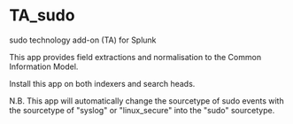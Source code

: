 # TA_sudo
sudo technology add-on (TA) for Splunk

This app provides field extractions and normalisation to the Common Information Model.

Install this app on both indexers and search heads.

N.B. This app will automatically change the sourcetype of sudo events with the sourcetype of "syslog" or "linux_secure" into the "sudo" sourcetype.
